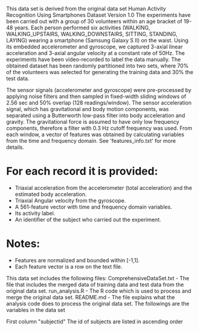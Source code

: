 This data set is derived from the original data set 
    Human Activity Recognition Using Smartphones Dataset
    Version 1.0
The experiments have been carried out with a group of 30 volunteers within an age bracket of 19-48 years. Each person performed six activities (WALKING, WALKING_UPSTAIRS, WALKING_DOWNSTAIRS, SITTING, STANDING, LAYING) wearing a smartphone (Samsung Galaxy S II) on the waist. Using its embedded accelerometer and gyroscope, we captured 3-axial linear acceleration and 3-axial angular velocity at a constant rate of 50Hz. The experiments have been video-recorded to label the data manually. The obtained dataset has been randomly partitioned into two sets, where 70% of the volunteers was selected for generating the training data and 30% the test data. 

The sensor signals (accelerometer and gyroscope) were pre-processed by applying noise filters and then sampled in fixed-width sliding windows of 2.56 sec and 50% overlap (128 readings/window). The sensor acceleration signal, which has gravitational and body motion components, was separated using a Butterworth low-pass filter into body acceleration and gravity. The gravitational force is assumed to have only low frequency components, therefore a filter with 0.3 Hz cutoff frequency was used. From each window, a vector of features was obtained by calculating variables from the time and frequency domain. See 'features_info.txt' for more details. 

For each record it is provided:
======================================

- Triaxial acceleration from the accelerometer (total acceleration) and the estimated body acceleration.
- Triaxial Angular velocity from the gyroscope. 
- A 561-feature vector with time and frequency domain variables. 
- Its activity label. 
- An identifier of the subject who carried out the experiment.    

Notes: 
======
- Features are normalized and bounded within [-1,1].
- Each feature vector is a row on the text file.

This data set includes the following files: 
  ComprehensiveDataSet.txt - The file that includes the merged data of training data and test data from the original data set.
  run_analysis.R - The R code which is used to process and merge the original data set.
  README.md - The file explains what the analysis code does to process the original data set.
The followings are the variables in the data set

First column "subjectid"
  The id of subjects are listed in ascending order
